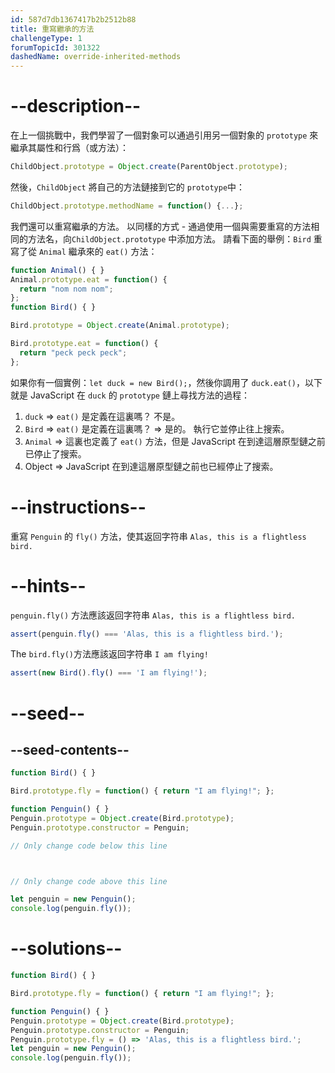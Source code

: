 ```yaml
---
id: 587d7db1367417b2b2512b88
title: 重寫繼承的方法
challengeType: 1
forumTopicId: 301322
dashedName: override-inherited-methods
---
```


# --description--

在上一個挑戰中，我們學習了一個對象可以通過引用另一個對象的 `prototype` 來繼承其屬性和行爲（或方法）：

```js
ChildObject.prototype = Object.create(ParentObject.prototype);
```

然後，`ChildObject` 將自己的方法鏈接到它的 `prototype`中：

```js
ChildObject.prototype.methodName = function() {...};
```

我們還可以重寫繼承的方法。 以同樣的方式 - 通過使用一個與需要重寫的方法相同的方法名，向`ChildObject.prototype` 中添加方法。 請看下面的舉例：`Bird` 重寫了從 `Animal` 繼承來的 `eat()` 方法：

```js
function Animal() { }
Animal.prototype.eat = function() {
  return "nom nom nom";
};
function Bird() { }

Bird.prototype = Object.create(Animal.prototype);

Bird.prototype.eat = function() {
  return "peck peck peck";
};
```

如果你有一個實例：`let duck = new Bird();`，然後你調用了 `duck.eat()`，以下就是 JavaScript 在 `duck` 的 `prototype` 鏈上尋找方法的過程：

1.  `duck` => `eat()` 是定義在這裏嗎？ 不是。
2.  `Bird` => `eat()` 是定義在這裏嗎？ => 是的。 執行它並停止往上搜索。
3.  `Animal` => 這裏也定義了 `eat()` 方法，但是 JavaScript 在到達這層原型鏈之前已停止了搜索。
4.  Object => JavaScript 在到達這層原型鏈之前也已經停止了搜索。

# --instructions--

重寫 `Penguin` 的 `fly()` 方法，使其返回字符串 `Alas, this is a flightless bird.`

# --hints--

`penguin.fly()` 方法應該返回字符串 `Alas, this is a flightless bird.`

```js
assert(penguin.fly() === 'Alas, this is a flightless bird.');
```

The `bird.fly()`方法應該返回字符串 `I am flying!`

```js
assert(new Bird().fly() === 'I am flying!');
```

# --seed--

## --seed-contents--

```js
function Bird() { }

Bird.prototype.fly = function() { return "I am flying!"; };

function Penguin() { }
Penguin.prototype = Object.create(Bird.prototype);
Penguin.prototype.constructor = Penguin;

// Only change code below this line



// Only change code above this line

let penguin = new Penguin();
console.log(penguin.fly());
```

# --solutions--

```js
function Bird() { }

Bird.prototype.fly = function() { return "I am flying!"; };

function Penguin() { }
Penguin.prototype = Object.create(Bird.prototype);
Penguin.prototype.constructor = Penguin;
Penguin.prototype.fly = () => 'Alas, this is a flightless bird.';
let penguin = new Penguin();
console.log(penguin.fly());
```

